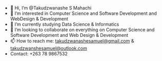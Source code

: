 - 👋 Hi, I’m @Takudzwanashe S Mahachi
- 👀 I’m interested in Computer Science and Software Development and WebDesign & Development
- 🌱 I’m currently studying Data Science & Informatics
- 💞️ I’m looking to collaborate on everything on Computer Science and Software Development and Web Design & Development
- 📫 How to reach me: takudzwanashesamuel@gmail.com & takudzwanshesamuel@outlook.com
- Contact: +263 78 9867532

<!---
TakudzwanasheSamuel/TakudzwanasheSamuel is a ✨ special ✨ repository because its `README.md` (this file) appears on your GitHub profile.
You can click the Preview link to take a look at your changes.
--->
